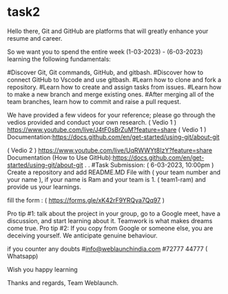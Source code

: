 # task2
Hello there,
Git and GitHub are platforms that will greatly enhance your resume and career.

So we want you to spend the entire week (1-03-2023) - (6-03-2023) learning the following fundamentals:

#Discover Git, Git commands, GitHub, and gitbash.
#Discover how to connect GitHub to Vscode and use gitbash.
#Learn how to clone and fork a repository.
#Learn how to create and assign tasks from issues.
#Learn how to make a new branch and merge existing ones.
#After merging all of the team branches, learn how to commit and raise a pull request.

We have provided a few videos for your reference; please go through the vedios provided and conduct your own research.
( Vedio 1 )
https://www.youtube.com/live/J4tF0sBrZuM?feature=share ( Vedio 1 ) 
Documentation:https://docs.github.com/en/get-started/using-git/about-git

( Vedio 2 )
https://www.youtube.com/live/UqRWWYt8IzY?feature=share
Documentation (How to Use GitHub):https://docs.github.com/en/get-started/using-git/about-git
.
.
#Task Submission: ( 6-03-2023, 10:00pm )
Create a repository and add README.MD File with ( your team number and your name ), if your name is Ram and your team is 1. ( team1-ram) and provide us your learnings.

fill the form : ( https://forms.gle/xK42rF9YRQya7Qq97 )

Pro tip #1: talk about the project in your group, go to a Google meet, have a discussion, and start learning about it. Teamwork is what makes dreams come true.
Pro tip #2: If you copy from Google or someone else, you are deceiving yourself. We anticipate genuine behaviour.

if you counter any doubts
#info@weblaunchindia.com
#72777 44777 ( Whatsapp)

Wish you happy learning

Thanks and regards,
Team Weblaunch.

